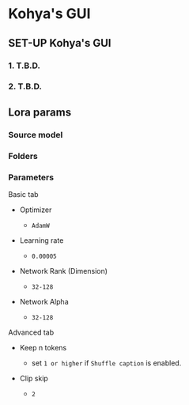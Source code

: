 # Kohya's GUI
## SET-UP Kohya's GUI
### 1. T.B.D.


### 2. T.B.D.


## Lora params

### Source model


### Folders


### Parameters
Basic tab
  
- Optimizer
  - `AdamW`

- Learning rate
  - `0.00005`

- Network Rank (Dimension)
  - `32-128`

- Network Alpha
  - `32-128`
  
  
Advanced tab  
  
- Keep n tokens
  - set `1 or higher` if `Shuffle caption` is enabled.

- Clip skip
  - `2`


